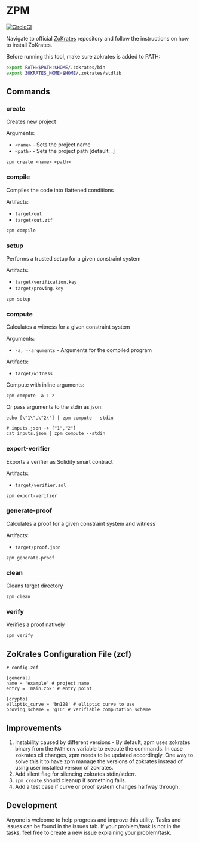 # ZPM
[![CircleCI](https://circleci.com/gh/Shard-Labs/zpm.svg?style=shield)](https://circleci.com/gh/Shard-Labs/zpm)

Navigate to official [ZoKrates](https://github.com/Zokrates/ZoKrates) repository and follow the instructions on how to install ZoKrates.

Before running this tool, make sure zokrates is added to PATH:
```bash
export PATH=$PATH:$HOME/.zokrates/bin
export ZOKRATES_HOME=$HOME/.zokrates/stdlib
```

## Commands

### create
Creates new project

Arguments:
* `<name>` - Sets the project name
* `<path>` - Sets the project path \[default: .\]

```
zpm create <name> <path>
```

### compile
Compiles the code into flattened conditions

Artifacts:
* `target/out`
* `target/out.ztf`
```
zpm compile
```

### setup
Performs a trusted setup for a given constraint system

Artifacts:
* `target/verification.key`
* `target/proving.key`
```
zpm setup
```

### compute
Calculates a witness for a given constraint system

Arguments:
* `-a, --arguments` - Arguments for the compiled program

Artifacts:
* `target/witness`

Compute with inline arguments:
```
zpm compute -a 1 2
```

Or pass arguments to the stdin as json:
```
echo [\"1\",\"2\"] | zpm compute --stdin

# inputs.json -> ["1","2"]
cat inputs.json | zpm compute --stdin
```

### export-verifier
Exports a verifier as Solidity smart contract

Artifacts:
* `target/verifier.sol`
```
zpm export-verifier
```

### generate-proof
Calculates a proof for a given constraint system and witness

Artifacts:
* `target/proof.json`
```
zpm generate-proof
```

### clean
Cleans target directory
```
zpm clean
```

### verify
Verifies a proof natively
```
zpm verify
```

## ZoKrates Configuration File (zcf)

```
# config.zcf

[general]
name = 'example' # project name
entry = 'main.zok' # entry point

[crypto]
elliptic_curve = 'bn128' # elliptic curve to use
proving_scheme = 'g16' # verifiable computation scheme
```

## Improvements
1. Instability caused by different versions - By default, zpm uses zokrates binary from the `PATH` env variable to execute the commands. In case zokrates cli changes, zpm needs to be updated accordingly. One way to solve this it to have zpm manage the versions of zokrates instead of using user installed version of zokrates.
2. Add silent flag for silencing zokrates stdin/stderr.
3. `zpm create` should cleanup if something fails.
4. Add a test case if curve or proof system changes halfway through.


## Development
Anyone is welcome to help progress and improve this utility. Tasks and issues can be found in the issues tab. If your problem/task is not in the tasks, feel free to create a new issue explaining your problem/task.
